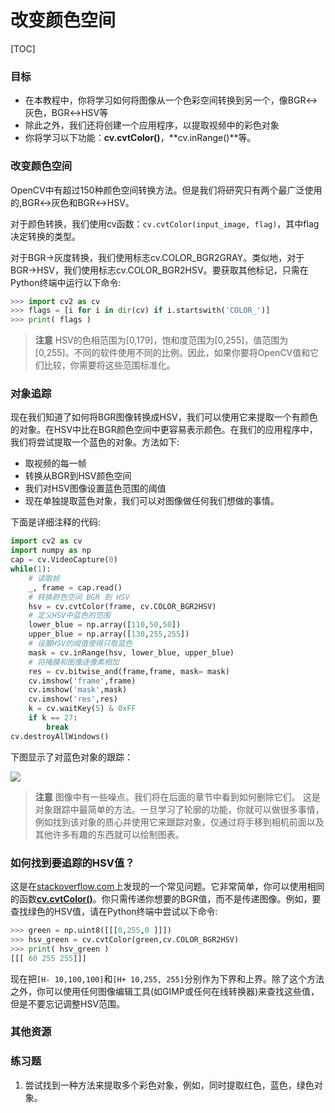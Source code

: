 # 改变颜色空间

[TOC]

### 目标

- 在本教程中，你将学习如何将图像从一个色彩空间转换到另一个，像BGR↔灰色，BGR↔HSV等
- 除此之外，我们还将创建一个应用程序，以提取视频中的彩色对象
- 你将学习以下功能：**cv.cvtColor()**，**cv.inRange()**等。

### 改变颜色空间

OpenCV中有超过150种颜色空间转换方法。但是我们将研究只有两个最广泛使用的,BGR↔灰色和BGR↔HSV。

对于颜色转换，我们使用cv函数：`cv.cvtColor(input_image, flag)`，其中flag决定转换的类型。

对于BGR→灰度转换，我们使用标志cv.COLOR_BGR2GRAY。类似地，对于BGR→HSV，我们使用标志cv.COLOR_BGR2HSV。要获取其他标记，只需在Python终端中运行以下命令:

```python
>>> import cv2 as cv
>>> flags = [i for i in dir(cv) if i.startswith('COLOR_')]
>>> print( flags )
```

> **注意**
HSV的色相范围为[0,179]，饱和度范围为[0,255]，值范围为[0,255]。不同的软件使用不同的比例。因此，如果你要将OpenCV值和它们比较，你需要将这些范围标准化。

### 对象追踪

现在我们知道了如何将BGR图像转换成HSV，我们可以使用它来提取一个有颜色的对象。在HSV中比在BGR颜色空间中更容易表示颜色。在我们的应用程序中，我们将尝试提取一个蓝色的对象。方法如下:
- 取视频的每一帧
- 转换从BGR到HSV颜色空间
- 我们对HSV图像设置蓝色范围的阈值
- 现在单独提取蓝色对象，我们可以对图像做任何我们想做的事情。

下面是详细注释的代码:

```python
import cv2 as cv
import numpy as np
cap = cv.VideoCapture(0)
while(1):
    # 读取帧
    _, frame = cap.read()
    # 转换颜色空间 BGR 到 HSV
    hsv = cv.cvtColor(frame, cv.COLOR_BGR2HSV)
    # 定义HSV中蓝色的范围
    lower_blue = np.array([110,50,50])
    upper_blue = np.array([130,255,255])
    # 设置HSV的阈值使得只取蓝色
    mask = cv.inRange(hsv, lower_blue, upper_blue)
    # 将掩膜和图像逐像素相加
    res = cv.bitwise_and(frame,frame, mask= mask)
    cv.imshow('frame',frame)
    cv.imshow('mask',mask)
    cv.imshow('res',res)
    k = cv.waitKey(5) & 0xFF
    if k == 27:
        break
cv.destroyAllWindows()
```

下图显示了对蓝色对象的跟踪：

![](http://qiniu.aihubs.net/frame.jpg)

> **注意**
  图像中有一些噪点。我们将在后面的章节中看到如何删除它们。
  这是对象跟踪中最简单的方法。一旦学习了轮廓的功能，你就可以做很多事情，例如找到该对象的质心并使用它来跟踪对象，仅通过将手移到相机前面以及其他许多有趣的东西就可以绘制图表。

### 如何找到要追踪的HSV值？

这是在[stackoverflow.com](http://www.stackoverflow.com/)上发现的一个常见问题。它非常简单，你可以使用相同的函数[**cv.cvtColor()**](https://docs.opencv.org/4.1.2/d8/d01/group__imgproc__color__conversions.html#ga397ae87e1288a81d2363b61574eb8cab)。你只需传递你想要的BGR值，而不是传递图像。例如，要查找绿色的HSV值，请在Python终端中尝试以下命令:

```python
>>> green = np.uint8([[[0,255,0 ]]])
>>> hsv_green = cv.cvtColor(green,cv.COLOR_BGR2HSV)
>>> print( hsv_green )
[[[ 60 255 255]]]
```

现在把`[H- 10,100,100]`和`[H+ 10,255, 255]`分别作为下界和上界。除了这个方法之外，你可以使用任何图像编辑工具(如GIMP或任何在线转换器)来查找这些值，但是不要忘记调整HSV范围。

### 其他资源

### 练习题
1. 尝试找到一种方法来提取多个彩色对象，例如，同时提取红色，蓝色，绿色对象。